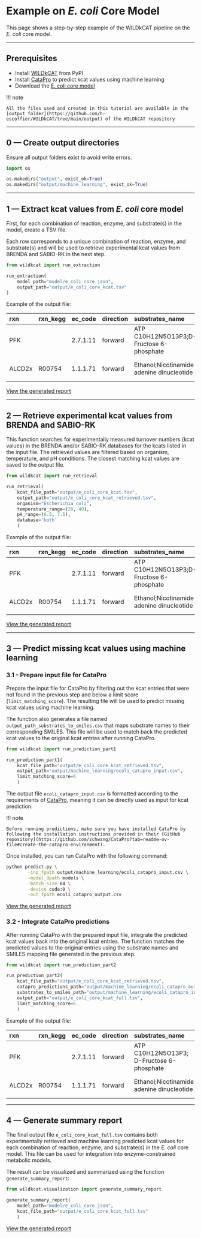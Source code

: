 # Example on _E. coli_ Core Model

This page shows a step-by-step example of the WILDkCAT pipeline on the _E. coli_ core model.

---

## Prerequisites

- Install [WILDkCAT](../installation.md) from PyPI
- Install [CataPro](https://github.com/zchwang/CataPro) to predict kcat values using machine learning
- Download the [E. coli core model](http://bigg.ucsd.edu/static/models/e_coli_core.json)

!!! note 

    All the files used and created in this tutorial are available in the [output folder](https://github.com/h-escoffier/WILDkCAT/tree/main/output) of the WILDkCAT repository

---

## 0 — Create output directories

Ensure all output folders exist to avoid write errors.

```python
import os

os.makedirs("output", exist_ok=True)
os.makedirs("output/machine_learning", exist_ok=True)
```

---

## 1 — Extract kcat values from _E. coli_ core model

First, for each combination of reaction, enzyme, and substrate(s) in the model, create a TSV file. 

Each row corresponds to a unique combination of reaction, enzyme, and substrate(s) and will be used to retrieve experimental kcat values from BRENDA and SABIO-RK in the next step.

```python
from wildkcat import run_extraction

run_extraction(
    model_path="model/e_coli_core.json",
    output_path="output/e_coli_core_kcat.tsv"
)
```

Example of the output file:

| rxn | rxn_kegg | ec_code | direction | substrates_name | substrates_kegg | products_name | products_kegg | genes | uniprot | catalytic_enzyme | warning |
| :-- | :------- | :------ | :-------- | :-------------- | :-------------- | :------------ | :------------ | :---- | :------ | :--------------- | :------ |
| PFK |          | 2.7.1.11 | forward | ATP C10H12N5O13P3;D-Fructose 6-phosphate | C00002;C05345 | ADP C10H12N5O10P2;D-Fructose 1,6-bisphosphate;H+ | C00008;C00354;C00080 | b3916 | P0A796 | P0A796 |  |
| ALCD2x | R00754 | 1.1.1.71 | forward | Ethanol;Nicotinamide adenine dinucleotide | C00469;C00003 | Acetaldehyde;H+;Nicotinamide adenine dinucleotide - reduced | C00084;C00080;C00004 | b0356 | P25437 | P25437 |  |

[View the generated report](extract_ecoli_report.html)

---

## 2 — Retrieve experimental kcat values from BRENDA and SABIO-RK

This function searches for experimentally measured turnover numbers (kcat values) in the BRENDA and/or SABIO-RK databases for the kcats listed in the input file. 
The retrieved values are filtered based on organism, temperature, and pH conditions. The closest matching kcat values are saved to the output file.

```python
from wildkcat import run_retrieval

run_retrieval(
    kcat_file_path="output/e_coli_core_kcat.tsv",
    output_path="output/e_coli_core_kcat_retrieved.tsv",
    organism="Escherichia coli",
    temperature_range=(20, 40),
    pH_range=(6.5, 7.5),
    database='both'
    )
```

Example of the output file:

| rxn | rxn_kegg | ec_code | direction | substrates_name | substrates_kegg | products_name | products_kegg | genes | uniprot | catalytic_enzyme | warning | kcat | matching_score | kcat_substrate | kcat_organism | kcat_enzyme | kcat_temperature | kcat_ph | kcat_variant | kcat_db | kcat_id_percent | kcat_organism_score |
| :-- | :------- | :------ | :-------- | :-------------- | :-------------- | :------------ | :------------ | :---- | :------ | :--------------- | :------ | :--- | :------------- | :------------- | :------------ | :---------- | :--------------- | :------ | :----------- | :------ | :-------------- | :------------------ |
| PFK |          | 2.7.1.11 | forward | ATP C10H12N5O13P3;D-Fructose 6-phosphate | C00002;C05345 | ADP C10H12N5O10P2;D-Fructose 1,6-bisphosphate;H+ | C00008;C00354;C00080 | b3916 | P0A796 | P0A796 | |  0.016 | 1 | D-fructose 6-phosphate | Escherichia coli | P0A796 | 30.0 | 7.2 |  | brenda | 100.0 | 0.0 |
| ALCD2x | R00754 | 1.1.1.71 | forward | Ethanol;Nicotinamide adenine dinucleotide | C00469;C00003 | Acetaldehyde;H+;Nicotinamide adenine dinucleotide - reduced | C00084;C00080;C00004 | b0356 | P25437 |P25437 | | 13.9 | 7 | ethanol | Acinetobacter calcoaceticus |  |  |  |  | brenda |  | 4.0 |

[View the generated report](retrieve_ecoli_report.html)

---

## 3 — Predict missing kcat values using machine learning

### 3.1 - Prepare input file for CataPro

Prepare the input file for CataPro by filtering out the kcat entries that were not found in the previous step and below a limit score (`limit_matching_score`). The resulting file will be used to predict missing kcat values using machine learning.

The function also generates a file named `output_path_substrates_to_smiles.csv` that maps substrate names to their corresponding SMILES. This file will be used to match back the predicted kcat values to the original kcat entries after running CataPro.

```python
from wildkcat import run_prediction_part1

run_prediction_part1(
    kcat_file_path="output/e_coli_core_kcat_retrieved.tsv", 
    output_path="output/machine_learning/ecoli_catapro_input.csv",
    limit_matching_score=6
    )
```

The output file `ecoli_catapro_input.csv` is formatted according to the requirements of [CataPro](https://github.com/zchwang/CataPro), meaning it can be directly used as input for kcat prediction.

!!! note 

    Before running predictions, make sure you have installed CataPro by following the installation instructions provided in their [GitHub repository](https://github.com/zchwang/CataPro?tab=readme-ov-file#create-the-catapro-environment).

Once installed, you can run CataPro with the following command:

```bash 
python predict.py \
        -inp_fpath output/machine_learning/ecoli_catapro_input.csv \
        -model_dpath models \
        -batch_size 64 \
        -device cuda:0 \
        -out_fpath ecoli_catapro_output.csv
```

[View the generated report](predict_ecoli_report.html)


### 3.2 - Integrate CataPro predictions

After running CataPro with the prepared input file, integrate the predicted kcat values back into the original kcat entries. The function matches the predicted values to the original entries using the substrate names and SMILES mapping file generated in the previous step.

```python
from wildkcat import run_prediction_part2

run_prediction_part2(
    kcat_file_path="output/e_coli_core_kcat_retrieved.tsv", 
    catapro_predictions_path="output/machine_learning/ecoli_catapro_output.csv", 
    substrates_to_smiles_path="output/machine_learning/ecoli_catapro_input_substrates_to_smiles.tsv", 
    output_path="output/e_coli_core_kcat_full.tsv",
    limit_matching_score=6
    )
```

Example of the output file:

| rxn | rxn_kegg | ec_code  | direction | substrates_name | substrates_kegg  | products_name | products_kegg | genes | uniprot | catalytic_enzyme | warning | kcat | db | matching_score | kcat_substrate | kcat_organism | kcat_enzyme | kcat_temperature | kcat_ph | kcat_variant | kcat_id_percent |
| :-- | :------- | :------- | :-------- | :-------------- | :--------------- | :------------ | :-------------| :---- | :------ | :--------------- | :------ | :--- | :- | :------------- | :------------- | :------------ | :---------- | :--------------- | :------ | :----------- | :-------------- |
| PFK |          | 2.7.1.11 | forward   | ATP C10H12N5O13P3; D-Fructose 6-phosphate | C00002; C05345 | ADP C10H12N5O10P2; D-Fructose 1,6-bisphosphate; H+ | C00008; C00354; C00080 | b3916 | P0A796 | P0A796 | | 0.016 | brenda  | 1 | D-fructose 6-phosphate | Escherichia coli | P0A796 | 30.0 | 7.2 |  | 100.0 |
| ALCD2x | R00754 | 1.1.1.71 | forward | Ethanol;Nicotinamide adenine dinucleotide | C00469;C00003 | Acetaldehyde;H+;Nicotinamide adenine dinucleotide - reduced | C00084;C00080;C00004 | b0356 | P25437 | P25437| | 16.0905 | catapro |  |  |  |  |  |  |  |  |

---

## 4 — Generate summary report

The final output file `e_coli_core_kcat_full.tsv` contains both experimentally retrieved and machine learning predicted kcat values for each combination of reaction, enzyme, and substrate(s) in the _E. coli_ core model. This file can be used for integration into enzyme-constrained metabolic models.

The result can be visualized and summarized using the function `generate_summary_report`: 

```python
from wildkcat.visualization import generate_summary_report

generate_summary_report(
    model_path="model/e_coli_core.json", 
    kcat_file_path="output/e_coli_core_kcat_full.tsv"
    )
```

[View the generated report](general_ecoli_report.html)
